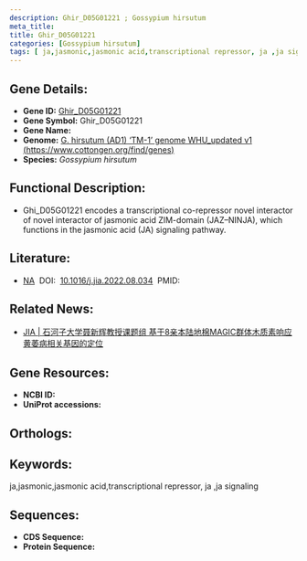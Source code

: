```yaml
---
description: Ghir_D05G01221 ; Gossypium hirsutum
meta_title:
title: Ghir_D05G01221
categories: [Gossypium hirsutum]
tags: [ ja,jasmonic,jasmonic acid,transcriptional repressor, ja ,ja signaling ]
---
```


## Gene Details:
- **Gene ID:**	[Ghir_D05G01221]()
- **Gene Symbol:** Ghir_D05G01221
- **Gene Name:** 
- **Genome:** [G. hirsutum (AD1) ‘TM-1’ genome WHU_updated v1 (https://www.cottongen.org/find/genes) ]()
- **Species:** *Gossypium hirsutum*

## Functional Description:
   - Ghi_D05G01221 encodes a transcriptional co-repressor novel interactor of novel interactor of jasmonic acid ZIM-domain (JAZ–NINJA), which functions in the jasmonic acid (JA) signaling pathway.

## Literature:
   - [NA]( https://www.sciencedirect.com/science/article/pii/S2095311922001125)&nbsp;&nbsp;DOI:&nbsp;&nbsp;[10.1016/j.jia.2022.08.034](https://www.sciencedirect.com/science/article/pii/S2095311922001125)&nbsp;&nbsp;PMID:&nbsp;&nbsp;[](https://pubmed.ncbi.nlm.nih.gov//)

## Related News:
   - [JIA | 石河子大学聂新辉教授课题组 基于8亲本陆地棉MAGIC群体木质素响应黄萎病相关基因的定位](https://mp.weixin.qq.com/s?__biz=Mzg3MDEwNDEyMg==&mid=2247531361&idx=3&sn=3bb074bec1069973e4c65c3cd4a0eb8c&chksm=ce90d634f9e75f226b154da1144a19a0039d2e181c58b8901198277e5c71b9e67c4b4f9d8f4f&scene=27#wechat_redirect)

## Gene Resources:
- **NCBI ID:** [](https://www.ncbi.nlm.nih.gov/gene/?term=)
- **UniProt accessions:** [](https://www.uniprot.org/uniprotkb//entry)

## Orthologs:


## Keywords:
ja,jasmonic,jasmonic acid,transcriptional repressor, ja ,ja signaling

## Sequences:
- **CDS Sequence:**
- **Protein Sequence:**

